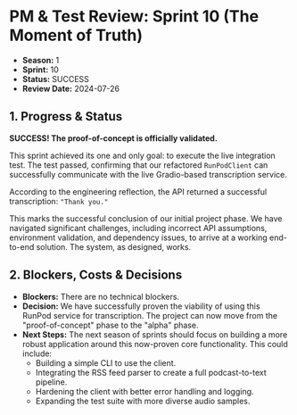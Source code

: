 # PM & Test Review: Sprint 10 (The Moment of Truth)

- **Season:** 1
- **Sprint:** 10
- **Status:** SUCCESS
- **Review Date:** 2024-07-26

## 1. Progress & Status

**SUCCESS! The proof-of-concept is officially validated.**

This sprint achieved its one and only goal: to execute the live integration test. The test passed, confirming that our refactored `RunPodClient` can successfully communicate with the live Gradio-based transcription service.

According to the engineering reflection, the API returned a successful transcription: `"Thank you."`

This marks the successful conclusion of our initial project phase. We have navigated significant challenges, including incorrect API assumptions, environment validation, and dependency issues, to arrive at a working end-to-end solution. The system, as designed, works.

## 2. Blockers, Costs & Decisions

- **Blockers:** There are no technical blockers.
- **Decision:** We have successfully proven the viability of using this RunPod service for transcription. The project can now move from the "proof-of-concept" phase to the "alpha" phase.
- **Next Steps:** The next season of sprints should focus on building a more robust application around this now-proven core functionality. This could include:
    - Building a simple CLI to use the client.
    - Integrating the RSS feed parser to create a full podcast-to-text pipeline.
    - Hardening the client with better error handling and logging.
    - Expanding the test suite with more diverse audio samples. 